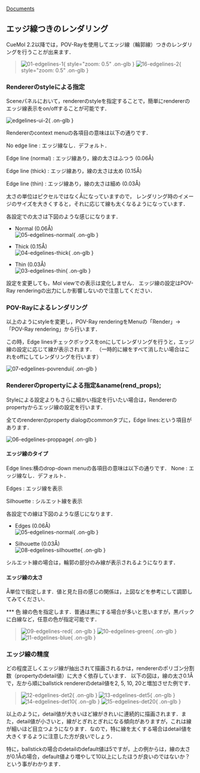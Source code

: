 [Documents](../../Documents)
## エッジ線つきのレンダリング
CueMol 2.2以降では，POV-Rayを使用してエッジ線（輪郭線）つきのレンダリングを行うことが出来ます．


> ![01-edgelines-1](../../assets/images/cuemol2/EdgeLines/01-edgelines-1.png){ style="zoom: 0.5" .on-glb }   ![16-edgelines-2](../../assets/images/cuemol2/EdgeLines/16-edgelines-2.png){ style="zoom: 0.5" .on-glb }

### Rendererのstyleによる指定
Sceneパネルにおいて，rendererのstyleを指定することで，簡単にrendererのエッジ線表示をon/offすることが可能です．


![edgelines-ui-2](../../assets/images/cuemol2/EdgeLines/edgelines-ui-2.png){ .on-glb }


Rendererのcontext menuの各項目の意味は以下の通りです．

No edge line
:   エッジ線なし．デフォルト．

Edge line (normal)
:   エッジ線あり，線の太さはふつう (0.06Å)

Edge line (thick)
:   エッジ線あり，線の太さは太め (0.15Å)

Edge line (thin)
:   エッジ線あり，線の太さは細め (0.03Å)


太さの単位はピクセルではなくÅになっていますので，
レンダリング時のイメージのサイズを大きくすると，それに応じて線も太くなるようになっています．

各設定での太さは下図のような感じになります．

*  Normal (0.06Å)<br />
![05-edgelines-normal](../../assets/images/cuemol2/EdgeLines/05-edgelines-normal.png){ .on-glb }

*  Thick (0.15Å)<br />
![04-edgelines-thick](../../assets/images/cuemol2/EdgeLines/04-edgelines-thick.png){ .on-glb }

*  Thin (0.03Å)<br />
![03-edgelines-thin](../../assets/images/cuemol2/EdgeLines/03-edgelines-thin.png){ .on-glb }

設定を変更しても，Mol viewでの表示は変化しません．
エッジ線の設定はPOV-Ray renderingの出力にしか影響しないので注意してください．

### POV-Rayによるレンダリング
以上のようにstyleを変更し，POV-Ray renderingをMenuの「Render」→「POV-Ray rendering」から行います．

この時，Edge linesチェックボックスをonにしてレンダリングを行うと，エッジ線の設定に応じて線が表示されます．
（一時的に線をすべて消したい場合はこれをoffにしてレンダリングを行います）

![07-edgelines-povrendui](../../assets/images/cuemol2/EdgeLines/07-edgelines-povrendui.png){ .on-glb }



### Rendererのpropertyによる指定&aname(rend_props);
Styleによる設定よりもさらに細かい指定を行いたい場合は，Rendererのpropertyからエッジ線の設定を行います．

全てのrendererのproperty dialogのcommonタブに，Edge lines:という項目があります．


![06-edgelines-proppage](../../assets/images/cuemol2/EdgeLines/06-edgelines-proppage.png){ .on-glb }


#### エッジ線のタイプ
Edge lines:横のdrop-down menuの各項目の意味は以下の通りです．
None
:   エッジ線なし．デフォルト．

Edges
:   エッジ線を表示

Silhouette
:   シルエット線を表示


各設定での線は下図のような感じになります．

*  Edges (0.06Å)<br />
![05-edgelines-normal](../../assets/images/cuemol2/EdgeLines/05-edgelines-normal.png){ .on-glb }

*  Silhouette (0.03Å)<br />
![08-edgelines-silhouette](../../assets/images/cuemol2/EdgeLines/08-edgelines-silhouette.png){ .on-glb }

シルエット線の場合は，輪郭の部分のみ線が表示されるようになります．

#### エッジ線の太さ
Å単位で指定します．値と見た目の感じの関係は，上図などを参考にして調節してみてください．

*** 色
線の色を指定します．普通は黒にする場合が多いと思いますが，黒バックに白線など，任意の色が指定可能です．

> ![09-edgelines-red](../../assets/images/cuemol2/EdgeLines/09-edgelines-red.png){ .on-glb } ![10-edgelines-green](../../assets/images/cuemol2/EdgeLines/10-edgelines-green.png){ .on-glb } ![11-edgelines-blue](../../assets/images/cuemol2/EdgeLines/11-edgelines-blue.png){ .on-glb }

### エッジ線の精度
どの程度正しくエッジ線が抽出されて描画されるかは，rendererのポリゴン分割数（propertyのdetail値）に大きく依存しています．
以下の図は，線の太さ0.1Åで，左から順にballstick rendererのdetail値を2, 5, 10, 20と増加させた例です．


> ![12-edgelines-det2](../../assets/images/cuemol2/EdgeLines/12-edgelines-det2.png){ .on-glb } ![13-edgelines-det5](../../assets/images/cuemol2/EdgeLines/13-edgelines-det5.png){ .on-glb } ![14-edgelines-det10](../../assets/images/cuemol2/EdgeLines/14-edgelines-det10.png){ .on-glb }  ![15-edgelines-det20](../../assets/images/cuemol2/EdgeLines/15-edgelines-det20.png){ .on-glb }


以上のように，detail値が大きいほど線がきれいに連続的に描画されます．また，detail値が小さいと，線がとぎれとぎれになる傾向がありますが，これは線が細いほど目立つようになります．なので，特に線を太くする場合はdetail値を大きくするように注意した方が良いでしょう．

特に，ballstickの場合のdetailのdefault値は5ですが，上の例からは，線の太さが0.1Åの場合，default値より増やして10以上にしたほうが良いのではないか？という事がわかります．